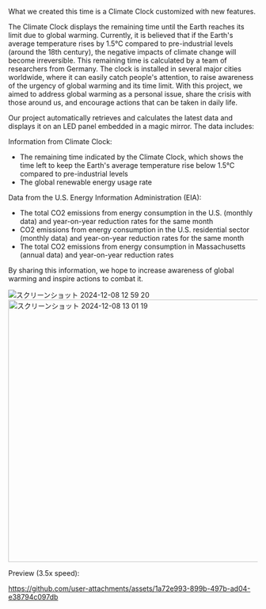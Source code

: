 What we created this time is a Climate Clock customized with new features.

The Climate Clock displays the remaining time until the Earth reaches its limit due to global warming. 
Currently, it is believed that if the Earth's average temperature rises by 1.5°C compared to pre-industrial levels (around the 18th century), the negative impacts of climate change will become irreversible. 
This remaining time is calculated by a team of researchers from Germany. 
The clock is installed in several major cities worldwide, where it can easily catch people's attention, to raise awareness of the urgency of global warming and its time limit.
With this project, we aimed to address global warming as a personal issue, share the crisis with those around us, and encourage actions that can be taken in daily life.


Our project automatically retrieves and calculates the latest data and displays it on an LED panel embedded in a magic mirror. The data includes:

Information from Climate Clock:
- The remaining time indicated by the Climate Clock, which shows the time left to keep the Earth's average temperature rise below 1.5°C compared to pre-industrial levels
- The global renewable energy usage rate

Data from the U.S. Energy Information Administration (EIA):
- The total CO2 emissions from energy consumption in the U.S. (monthly data) and year-on-year reduction rates for the same month
- CO2 emissions from energy consumption in the U.S. residential sector (monthly data) and year-on-year reduction rates for the same month
- The total CO2 emissions from energy consumption in Massachusetts (annual data) and year-on-year reduction rates

By sharing this information, we hope to increase awareness of global warming and inspire actions to combat it.


![スクリーンショット 2024-12-08 12 59 20](https://github.com/user-attachments/assets/18162b9b-213f-4a56-853e-9a6e498eb228)
<img width="530" alt="スクリーンショット 2024-12-08 13 01 19" src="https://github.com/user-attachments/assets/283e37bd-aa53-446d-9dc2-11ab4cb28fc1">

Preview (3.5x speed):




https://github.com/user-attachments/assets/1a72e993-899b-497b-ad04-e38794c097db
